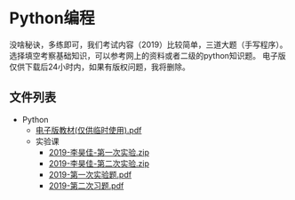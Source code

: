 # Python编程
没啥秘诀，多练即可，我们考试内容（2019）比较简单，三道大题（手写程序）。选择填空考察基础知识，可以参考网上的资料或者二级的python知识题。 
电子版仅供下载后24小时内，如果有版权问题，我将删除。

## 文件列表

- Python
    - [电子版教材(仅供临时使用).pdf](https://github.com/mywisdomfly/NEU-RSE-Courses/raw/master/Python/电子版教材(仅供临时使用).pdf)
    - 实验课
        - [2019-李昊佳-第一次实验.zip](https://github.com/mywisdomfly/NEU-RSE-Courses/raw/master/Python\实验课/2019-李昊佳-第一次实验.zip)
        - [2019-李昊佳-第二次实验.zip](https://github.com/mywisdomfly/NEU-RSE-Courses/raw/master/Python\实验课/2019-李昊佳-第二次实验.zip)
        - [2019-第一次实验题.pdf](https://github.com/mywisdomfly/NEU-RSE-Courses/raw/master/Python\实验课/2019-第一次实验题.pdf)
        - [2019-第二次习题.pdf](https://github.com/mywisdomfly/NEU-RSE-Courses/raw/master/Python\实验课/2019-第二次习题.pdf)
